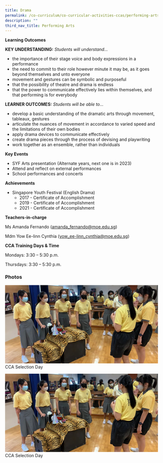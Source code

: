 ```yaml
---
title: Drama
permalink: /co-curriculum/co-curricular-activities-ccas/performing-arts-drama/
description: ""
third_nav_title: Performing Arts
---
```



**Learning Outcomes**

**KEY UNDERSTANDING:** _Students will understand…_

*   the importance of their stage voice and body expressions in a performance
*   the need to commit to their role however minute it may be, as it goes beyond themselves and unto everyone
*   movement and gestures can be symbolic and purposeful
*   that the possibility of theatre and drama is endless
*   that the power to communicate effectively lies within themselves, and that performing is for everybody

**LEARNER OUTCOMES:** _Students will be able to…_

*   develop a basic understanding of the dramatic arts through movement, tableaux, gestures
*   articulate the nuances of movement in accordance to varied speed and the limitations of their own bodies
*   apply drama devices to communicate effectively
*   create drama pieces through the process of devising and playwriting
*   work together as an ensemble, rather than individuals

**Key Events**

*   SYF Arts presentation (Alternate years, next one is in 2023)
*   Attend and reflect on external performances
*   School performances and concerts

**Achievements**

*   Singapore Youth Festival (English Drama)
    *   2017 - Certificate of Accomplishment
    *   2019 - Certificate of Accomplishment
    *   2021 - Certificate of Accomplishment

**Teachers-in-charge**

Ms Amanda Fernando ([amanda\_fernando@moe.edu.sg](mailto:amanda_fernando@moe.edu.sg))

Mdm Yow Ee-linn Cynthia ([yow\_ee-linn\_cynthia@moe.edu.sg](mailto:yow_ee-linn_cynthia@moe.edu.sg))

**CCA Training Days & Time**

Mondays: 3:30 – 5:30 p.m.

Thursdays: 3:30 – 5:30 p.m.

### Photos

![](/images/Picture-1.jpg)
CCA Selection Day

![](/images/Picture-1-2.jpg)
CCA Selection Day